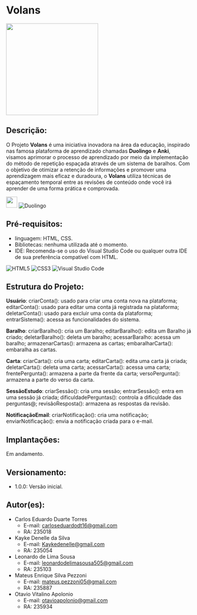 # Volans





<img src="https://github.com/Cheolhyeol/KnightCoders_Volans/assets/163934121/fa147b68-e9d8-4617-a7f1-4b3877c13a86" width="250px" />
 
## Descrição:
O Projeto **Volans** é uma iniciativa inovadora na área da educação, inspirado nas famosa plataforma de aprendizado chamadas **Duolingo** e **Anki**, visamos aprimorar o processo de aprendizado por meio da implementação do método de repetição espaçada através de um sistema de baralhos. Com o objetivo de otimizar a retenção de informações e promover uma aprendizagem mais eficaz e duradoura, o **Volans** utiliza técnicas de espaçamento temporal entre as revisões de conteúdo onde você irá aprender de uma forma prática e comprovada.

<img src="https://github.com/Cheolhyeol/KnightCoders_Volans/assets/163934121/2a6acd91-df4c-4022-84b7-080e9dbb659d" width="30px" /> ![Duolingo](https://img.shields.io/badge/Duolingo-%234DC730.svg?style=for-the-badge&logo=Duolingo&logoColor=white)


## Pré-requisitos: 
 - linguagem: HTML, CSS.
 - Bibliotecas: nenhuma utilizada até o momento.
 - IDE: Recomenda-se o uso do Visual Studio Code ou qualquer outra IDE de sua preferência compatível com HTML.

![HTML5](https://img.shields.io/badge/html5-%23E34F26.svg?style=for-the-badge&logo=html5&logoColor=white) ![CSS3](https://img.shields.io/badge/css3-%231572B6.svg?style=for-the-badge&logo=css3&logoColor=white) ![Visual Studio Code](https://img.shields.io/badge/Visual%20Studio%20Code-0078d7.svg?style=for-the-badge&logo=visual-studio-code&logoColor=white)
## Estrutura do Projeto:
**Usuário**: criarConta(): usado para criar uma conta nova na plataforma; editarConta(): usado para editar uma conta já registrada na plataforma; deletarConta(): usado para excluir uma conta da plataforma; entrarSistema(): acessa as funcionalidades do sistema. 

**Baralho**: criarBaralho(): cria um Baralho; editarBaralho(): edita um Baralho já criado; deletarBaralho(): deleta um baralho; acessarBaralho: acessa um baralho; armazenarCartas(): armazena as cartas; embaralharCarta(): embaralha as cartas.

**Carta**: criarCarta(): cria uma carta; editarCarta(): edita uma carta já criada; deletarCarta(): deleta uma carta; acessarCarta(): acessa uma carta; frentePergunta(): armazena a parte da frente da carta; versoPergunta(): armazena a parte do verso da carta.

**SessãoEstudo**: criarSessão(): cria uma sessão; entrarSessão(): entra em uma sessão já criada; dificuldadePerguntas(): controla a dificuldade das perguntas@; revisãoResposta(): armazena as respostas da revisão.

**NotificaçãoEmail**: criarNotificação(): cria uma notificação; enviarNotificação(): envia a notificação criada para o e-mail.

## Implantações:
Em andamento.
## Versionamento:
   - 1.0.0: Versão inicial.
  
## Autor(es):
   - Carlos Eduardo Duarte Torres
     - E-mail: carloseduardodt16@gmail.com
     - RA: 235018
   - Kayke Denelle da Silva
     - E-mail: Kaykedenelle@gmail.com
     - RA: 235054
   - Leonardo de Lima Sousa
     - E-mail: leonardodelimasousa505@gmail.com
     - RA: 235103
   - Mateus Enrique Silva Pezzoni
     - E-mail: mateus.pezzoni05@gmail.com
     - RA: 235887
   - Otavio Vitalino Apolonio
     - E-mail: otavioapolonio@gmail.com
     - RA: 235934
   
   
    
      
